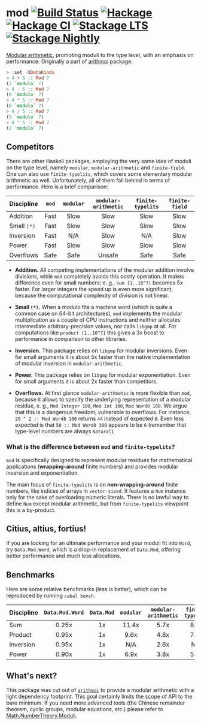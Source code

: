 # mod [![Build Status](https://github.com/Bodigrim/mod/workflows/Haskell-CI/badge.svg)](https://github.com/Bodigrim/mod/actions?query=workflow%3AHaskell-CI) [![Hackage](http://img.shields.io/hackage/v/mod.svg)](https://hackage.haskell.org/package/mod) [![Hackage CI](https://matrix.hackage.haskell.org/api/v2/packages/mod/badge)](https://matrix.hackage.haskell.org/package/mod) [![Stackage LTS](http://stackage.org/package/mod/badge/lts)](http://stackage.org/lts/package/mod) [![Stackage Nightly](http://stackage.org/package/mod/badge/nightly)](http://stackage.org/nightly/package/mod)

[Modular arithmetic](https://en.wikipedia.org/wiki/Modular_arithmetic),
promoting moduli to the type level, with an emphasis on performance.
Originally a part of [arithmoi](https://hackage.haskell.org/package/arithmoi) package.

```haskell
> :set -XDataKinds
> 4 + 5 :: Mod 7
(2 `modulo` 7)
> 4 - 5 :: Mod 7
(6 `modulo` 7)
> 4 * 5 :: Mod 7
(6 `modulo` 7)
> 4 / 5 :: Mod 7
(5 `modulo` 7)
> 4 ^ 5 :: Mod 7
(2 `modulo` 7)
```

## Competitors

There are other Haskell packages, employing the very same idea of moduli on the type level,
namely `modular`, `modular-arithmetic` and `finite-field`. One can also use `finite-typelits`,
which covers some elementary modular arithmetic as well.
Unfortunately, all of them fall behind
in terms of performance. Here is a brief comparison:

| Discipline  | `mod`  | `modular` | `modular-arithmetic` | `finite-typelits` | `finite-field`
| :---------- | :----: | :-------: | :------------------: | :---------------: | :------------:
| Addition    | Fast   | Slow      | Slow                 | Slow              | Slow
| Small `(*)` | Fast   | Slow      | Slow                 | Slow              | Slow
| Inversion   | Fast   | N/A       | Slow                 | N/A               | Slow
| Power       | Fast   | Slow      | Slow                 | Slow              | Slow
| Overflows   | Safe   | Safe      | Unsafe               | Safe              | Safe

* __Addition.__
  All competing implementations of
  the modular addition involve divisions, while `mod` completely avoids
  this costly operation. It makes difference even for small numbers;
  e. g., `sum [1..10^7]` becomes 5x faster. For larger integers the speed up
  is even more significant, because the computational complexity of division is not linear.

* __Small `(*)`.__
  When a modulo fits a machine word (which is quite a common case on 64-bit architectures),
  `mod` implements the modular multiplication as a couple of CPU instructions
  and neither allocates intermediate arbitrary-precision values,
  nor calls `libgmp` at all. For computations like `product [1..10^7]`
  this gives a 3x boost to performance
  in comparison to other libraries.

* __Inversion.__
  This package relies on `libgmp` for modular inversions.
  Even for small arguments it is about 5x faster than
  the native implementation of modular inversion
  in `modular-arithmetic`.

* __Power.__
  This package relies on `libgmp` for modular exponentiation.
  Even for small arguments it is about 2x faster than competitors.

* __Overflows.__
  At first glance `modular-arithmetic` is more flexible than `mod`,
  because it allows to specify the underlying representation of a modular residue,
  e. g., `Mod Integer 100`, `Mod Int 100`, `Mod Word8 100`. We argue that this is
  a dangerous freedom, vulnerable to overflows.
  For instance, `20 ^ 2 :: Mod Word8 100` returns `44` instead of expected `0`.
  Even less expected is that `50 :: Mod Word8 300` appears to be `6`
  (remember that type-level numbers are always `Natural`).

### What is the difference between `mod` and `finite-typelits`?

`mod` is specifically designed to represent modular residues
for mathematical applications (__wrapping-around__ finite numbers) and
provides modular inversion and exponentiation.

The main focus of `finite-typelits` is on __non-wrapping-around__ finite numbers,
like indices of arrays in `vector-sized`.
It features a `Num` instance only for the sake of overloading numeric literals.
There is no lawful way to define `Num` except modular arithmetic,
but from `finite-typelits` viewpoint this is a by-product.

## Citius, altius, fortius!

If you are looking for an ultimate performance
and your moduli fit into `Word`,
try `Data.Mod.Word`,
which is a drop-in replacement of `Data.Mod`,
offering better performance and much less allocations.

## Benchmarks

Here are some relative benchmarks (less is better),
which can be reproduced by running `cabal bench`.

| Discipline  | `Data.Mod.Word`  | `Data.Mod`  | `modular` | `modular-arithmetic` | `finite-typelits` | `finite-field`
| :---------- | :--------------: | :---------: | :-------: | :------------------: | :---------------: | :------------:
| Sum         |   0.25x           |    1x       |  11.4x    |      5.7x            |  8.9x             | 8.6x
| Product     |   0.95x           |    1x       |  9.6x     |      4.8x            |  7.0x             | 7.0x
| Inversion   |   0.95x           |    1x       |  N/A      |      2.6x            |  N/A              | 3.0x
| Power       |   0.90x           |    1x       |  6.9x     |      3.8x            |  5.0x             | 4.9x

## What's next?

This package was cut out of [`arithmoi`](https://hackage.haskell.org/package/arithmoi)
to provide a modular arithmetic
with a light dependency footprint. This goal certainly limits the scope of API
to the bare minimum. If you need more advanced tools
(the Chinese remainder theorem, cyclic groups, modular equations, etc.)
please refer to [Math.NumberTheory.Moduli](https://hackage.haskell.org/package/arithmoi/docs/Math-NumberTheory-Moduli.html).
